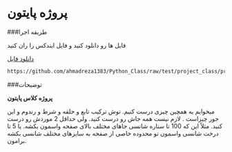 # پروژه پایتون

###طریقه اجرا



فایل ها رو دانلود کنید و فایل ایندکس را ران کنید

[دانلود فایل](https://github.com/ahmadreza1383/Python_Class/raw/test/project_class/project_class.zip)


```bash
https://github.com/ahmadreza1383/Python_Class/raw/test/project_class/project_class.zip
```

###توضیحات

__پروژه کلاس پایتون__

میخوایم یه همچین چیزی درست کنیم. توش ترکیب تابع و حلقه و شرط و رندوم و این جور چیزاست . لازم نیست همه جاش رو درست کنید. ولی حداقل 2 موردش رو درست کنید. مثلاً این که 100 تا ستاره شانسی جاهای مختلف بالای صفحه واسمون بکشه. یا 5 تا درخت شانسی واسمون تو محدوده خاصی از صفحه به سایزهای مختلف شانسی بکشه برامون.
